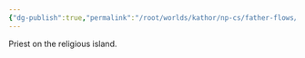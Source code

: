 ```yaml
---
{"dg-publish":true,"permalink":"/root/worlds/kathor/np-cs/father-flows/","tags":["Kathor"]}
---
```



Priest on the religious island. 

